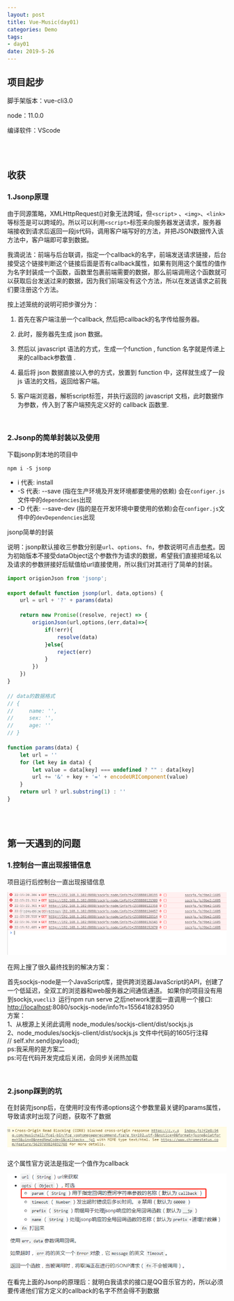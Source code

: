 ```yaml
---
layout: post
title: Vue-Music(day01)
categories: Demo
tags: 
- day01
date: 2019-5-26
---
```


## 项目起步

脚手架版本：vue-cli3.0

node：11.0.0

编译软件：VScode

<br>

<br>

## 收获

### 1.Jsonp原理

由于同源策略，XMLHttpRequest()对象无法跨域，但`<script>` 、`<img>`、`<link>`等标签是可以跨域的。所以可以利用`<script>`标签来向服务器发送请求，服务器端接收到请求后返回一段js代码，调用客户端写好的方法，并把JSON数据传入该方法中，客户端即可拿到数据。

我滴说法：前端与后台联调，指定一个callback的名字，前端发送请求链接，后台接受这个链接判断这个链接后面是否有callback属性，如果有则用这个属性的值作为名字封装成一个函数，函数里包裹前端需要的数据，那么前端调用这个函数就可以获取后台发送过来的数据，因为我们前端没有这个方法，所以在发送请求之前我们要注册这个方法。

按上述笼统的说明可把步骤分为：

1. 首先在客户端注册一个callback, 然后把callback的名字传给服务器。

2. 此时，服务器先生成 json 数据。

3. 然后以 javascript 语法的方式，生成一个function , function 名字就是传递上来的callback参数值 .

4. 最后将 json 数据直接以入参的方式，放置到 function 中，这样就生成了一段 js 语法的文档，返回给客户端。

5. 客户端浏览器，解析script标签，并执行返回的 javascript 文档，此时数据作为参数，传入到了客户端预先定义好的 callback 函数里.

<br>

### 2.Jsonp的简单封装以及使用

下载jsonp到本地的项目中

```
npm i -S jsonp
```

- i 代表: install
- -S 代表: --save (指在生产环境及开发环境都要使用的依赖) 会在`configer.js`文件中的`dependencies`出现
- -D 代表: --save-dev (指的是在开发环境中要使用的依赖)会在`configer.js`文件中的`devDependencies`出现

jsonp简单的封装

说明：jsonp默认接收三参数分别是`url`、`options`、`fn`，参数说明可点击[参考](https://github.com/webmodules/jsonp)。因为初始版本不接受dataObject这个参数作为请求的数据，希望我们直接把域名以及请求的参数拼接好后赋值给url直接使用，所以我们对其进行了简单的封装。

```js
import origionJson from 'jsonp';

export default function jsonp(url, data,options) {
    url = url + '?' + params(data)

    return new Promise((resolve, reject) => {
        origionJson(url,options,(err,data)=>{
            if(!err){
                resolve(data)
            }else{
                reject(err)
            }
        })
    })
}

// data的数据格式
// {
//     name: '',
//     sex: '',
//     age: ''
// }

function params(data) {
    let url = ''
    for (let key in data) {
        let value = data[key] === undefined ? "" : data[key]
        url += '&' + key + '=' + encodeURIComponent(value)
    }
    return url ? url.substring(1) : ''
}
```



<br>

<br>

## 第一天遇到的问题

### 1.控制台一直出现报错信息

项目运行后控制台一直出现报错信息

![](/blogimg/VueMusic/pc1.png)

在网上搜了很久最终找到的解决方案：

首先sockjs-node是一个JavaScript库，提供跨浏览器JavaScript的API，创建了一个低延迟，全双工的浏览器和web服务器之间通信通道。
如果你的项目没有用到sockjs,`vuecli3 `运行npm run serve 之后network里面一直调用一个接口:
[http://localhost](http://localhost/):8080/sockjs-node/info?t=1556418283950<br>
方案：<br>
1、从根源上关闭此调用 node_modules/sockjs-client/dist/sockjs.js <br>
2、node_modules/sockjs-client/dist/sockjs.js 文件中代码的1605行注释<br>
// self.xhr.send(payload);<br>
ps:我采用的是方案二<br>
ps:可在代码开发完成后关闭，会同步关闭热加载

<br>

### 2.jsonp踩到的坑

在封装完jsonp后，在使用时没有传递options这个参数里最关键的params属性，导致请求时出现了问题，获取不了数据

![](/blogimg/VueMusic/pc2.png)

这个属性官方说法是指定一个值作为callback

![](/blogimg/VueMusic/pc3.png)

在看完上面的Jsonp的原理后：就明白我请求的接口是QQ音乐官方的，所以必须要传递他们官方定义的callback的名字不然会得不到数据





